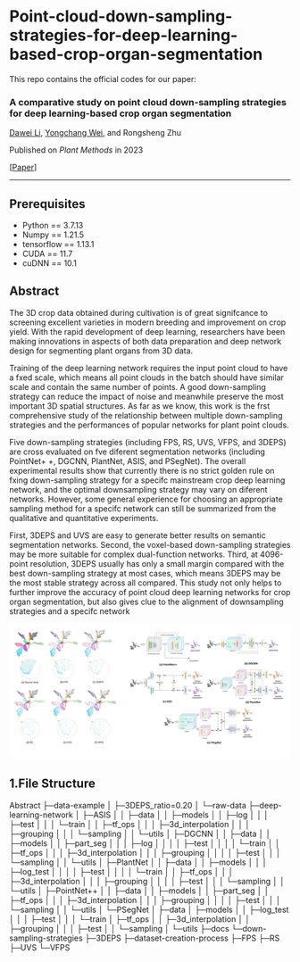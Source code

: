 # Point-cloud-down-sampling-strategies-for-deep-learning-based-crop-organ-segmentation
This repo contains the official codes for our paper:

### **A comparative study on point cloud down-sampling strategies for deep learning-based crop organ segmentation**

[Dawei Li](https://davidleepp.github.io/),  [Yongchang Wei](https://github.com/WeiyongchangChina), and Rongsheng Zhu

Published on *Plant Methods* in 2023

[[Paper](https://link.springer.com/article/10.1186/s13007-023-01099-7)]

___

## Prerequisites

- Python == 3.7.13
- Numpy == 1.21.5
- tensorflow == 1.13.1
- CUDA == 11.7
- cuDNN == 10.1

## Abstract

The 3D crop data obtained during cultivation is of great signifcance to screening excellent varieties in modern breeding and improvement on crop yield. With the rapid development of deep learning, researchers have been making  innovations in aspects of both data preparation and deep network design for segmenting plant organs from 3D  data. 

Training of the deep learning network requires the input point cloud to have a fxed scale, which means all  point clouds in the batch should have similar scale and contain the same number of points. A good down-sampling  strategy can reduce the impact of noise and meanwhile preserve the most important 3D spatial structures. As far  as we know, this work is the frst comprehensive study of the relationship between multiple down-sampling strategies and the performances of popular networks for plant point clouds. 

Five down-sampling strategies (including  FPS, RS, UVS, VFPS, and 3DEPS) are cross evaluated on fve diferent segmentation networks (including PointNet+ +,  DGCNN, PlantNet, ASIS, and PSegNet). The overall experimental results show that currently there is no strict golden  rule on fxing down-sampling strategy for a specifc mainstream crop deep learning network, and the optimal downsampling strategy may vary on diferent networks. However, some general experience for choosing an appropriate  sampling method for a specifc network can still be summarized from the qualitative and quantitative experiments. 

 First, 3DEPS and UVS are easy to generate better results on semantic segmentation networks. Second, the voxel-based  down-sampling strategies may be more suitable for complex dual-function networks. Third, at 4096-point resolution,  3DEPS usually has only a small margin compared with the best down-sampling strategy at most cases, which means  3DEPS may be the most stable strategy across all compared. This study not only helps to further improve the accuracy  of point cloud deep learning networks for crop organ segmentation, but also gives clue to the alignment of downsampling strategies and a specifc network

![](docs/down-sampling&network.png)

## 1.File Structure

Abstract
├─data-example
│  ├─3DEPS_ratio=0.20
│  └─raw-data
├─deep-learning-network
│  ├─ASIS
│  │  ├─data
│  │  ├─models
│  │  ├─log
│  │  │  ├─test
│  │  │  └─train
│  │  ├─tf_ops
│  │  │  ├─3d_interpolation
│  │  │  ├─grouping
│  │  │  └─sampling
│  │  └─utils
│  ├─DGCNN
│  │  ├─data
│  │  ├─models
│  │  ├─part_seg
│  │  │  ├─log
│  │  │  │  ├─test
│  │  │  │  └─train
│  │  ├─tf_ops
│  │  │  ├─3d_interpolation
│  │  │  ├─grouping
│  │  │  │  ├─test
│  │  │  └─sampling
│  │  └─utils
│  ├─PlantNet
│  │  ├─data
│  │  ├─models
│  │  │  ├─log_test
│  │  │  │  ├─test
│  │  │  │  └─train
│  │  ├─tf_ops
│  │  │  ├─3d_interpolation
│  │  │  ├─grouping
│  │  │  │  ├─test
│  │  │  └─sampling
│  │  └─utils
│  ├─PointNet++
│  │  ├─data
│  │  ├─models
│  │  ├─part_seg
│  │  ├─tf_ops
│  │  │  ├─3d_interpolation
│  │  │  ├─grouping
│  │  │  │  ├─test
│  │  │  └─sampling
│  │  └─utils
│  └─PSegNet
│      ├─data
│      ├─models
│      │  ├─log_test
│      │  │  ├─test
│      │  │  └─train
│      ├─tf_ops
│      │  ├─3d_interpolation
│      │  ├─grouping
│      │  │  ├─test
│      │  └─sampling
│      └─utils
├─docs
└─down-sampling-strategies
    ├─3DEPS
    ├─dataset-creation-process
    ├─FPS
    ├─RS
    ├─UVS
    └─VFPS

